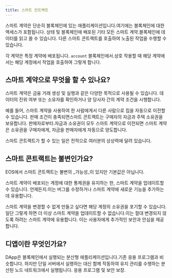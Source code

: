 ```yaml
---
title: 스마트 컨트랙트
---
```


스마트 계약은 단순히 블록체인에 있는 애플리케이션입니다.여기에는 블록체인에 대한 액세스가 포함됩니다.
상태 및 블록체인에 배포된 기타 모든 스마트 계약.블록체인에 데이터를 읽고 쓸 수 있습니다. 
다른 스마트 콘트랙트를 호출하여 노출된 작업을 수행할 수 있습니다.

각 계약은 특정 계약에 배포됩니다. `account` 블록체인에서.상호 작용할 때
해당 계약에서는 해당 계정에서 작업을 호출하여 그렇게 합니다.

## 스마트 계약으로 무엇을 할 수 있나요?

스마트 계약은 금융 거래 생성 및 실행과 같은 다양한 목적으로 사용될 수 있습니다. 
데이터의 진위 여부 또는 소유자를 확인하거나 양 당사자 간의 계약 조건을 시행합니다.

예를 들어, 스마트 계약을 사용하여 한 사람에게서 다른 사람으로 집을 자동으로 이전할 수 있습니다.
판매 조건이 충족되면스마트 콘트랙트는 구매자의 자금과 주택 소유권을 보유합니다.
판매자로부터.자금과 소유권이 모두 스마트 계약으로 이전되면 스마트 계약은
소유권을 구매자에게, 자금을 판매자에게 자동으로 양도합니다.

스마트 콘트랙트가 할 수 있는 일은 전적으로 여러분의 상상력에 달려 있습니다.

## 스마트 콘트랙트는 불변인가요?

EOS에서 스마트 콘트랙트는 불변의 _가능성_이 있지만 기본값은 아닙니다.

스마트 계약이 배포되는 계정에 대한 통제권을 유지하는 한, 스마트 계약을 업데이트할 수 있습니다.
언제든지.이는 버그를 수정하거나 스마트 계약에 새로운 기능을 추가하는 데 유용합니다.

스마트 계약을 변경할 수 없게 만들고 싶다면 해당 계정의 소유권을 포기할 수 있습니다.일단 그렇게 하면
더 이상 스마트 계약을 업데이트할 수 없습니다.이는 절대 변경되지 않도록 하려는 스마트 계약에 유용합니다.
이는 사용자에게 추가적인 보안과 안심을 제공합니다.

## 디앱이란 무엇인가요?

DApp은 블록체인에서 실행되는 분산형 애플리케이션입니다.기존 응용 프로그램과 비슷합니다.
하지만 단일 서버에서 실행하는 대신 함께 작동하여 유지 관리를 수행하는 분산된 노드 네트워크에서 실행됩니다.
응용 프로그램 및 보안 보장.




